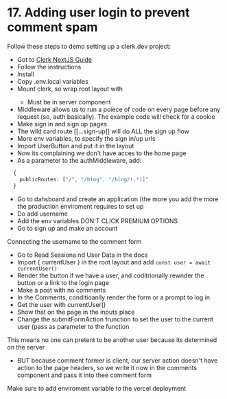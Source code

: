 # 17. Adding user login to prevent comment spam

Follow these steps to demo setting up a clerk.dev project:

- Got to [Clerk NextJS Guide](https://clerk.com/docs/quickstarts/nextjs)
- Follow the instructions
- Install
- Copy .env.local variables
- Mount clerk, so wrap root layout with <ClerkProvider>
  - Must be in server component
- Middleware allows us to run a poiece of code on every page before any request (so, auth basically). The example code will check for a cookie
- Make sign in and sign up pages
- The wild card route [[...sign-up]] will do ALL the sign up flow
- More env variables, to specify the sign in/up urls
- Import UserButton and put it in the layout
- Now its complaining we don't have acces to the home page
- As a parameter to the authMiddleware, add:

```ts
  {
    publicRoutes: ["/", "/blog", "/blog/(.*)]"
  }
```

- Go to dahsboard and create an application (the more you add the more the production enviroment requires to set up
- Do add username
- Add the env variables
  DON'T CLICK PREMIUM OPTIONS
- Go to sign up and make an account

Connecting the username to the comment form

- Go to Read Sessiona nd User Data in the docs
- Import { currentUser } in the root layout and add `const user = await currentUser()`
- Render the button if we have a user, and coditrionally rewnder the button or a link to the login page
- Make a post with no comments
- In the Comments, conditioanlly render the form or a prompt to log in
- Get the user with currentUser()
- Show that on the page in the inputs place
- Change the submitFormAction frunction to set the user to the current user (pass as parameter to the function

This means no one can pretent to be another user because its determined on the server

- BUT because comment former is client, our server action doesn't have action to the page headers, so we write it now in the comments component and pass it into thee comment form

Make sure to add enviroment variable to the vercel deployment
